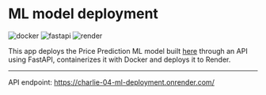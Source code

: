 # ML model deployment

![docker](https://img.shields.io/badge/Docker-3.3.0-blue)
![fastapi](https://img.shields.io/badge/FastAPI-0.68.0-green)
![render](https://img.shields.io/badge/Render-0.1.0-orange)

This app deploys the Price Prediction ML model built [here](https://github.com/emsuru/charlie-03-ML-training) through an API using FastAPI, containerizes it with Docker and deploys it to Render.

---

API endpoint: https://charlie-04-ml-deployment.onrender.com/ 
